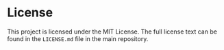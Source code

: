 # License

This project is licensed under the MIT License. The full license text can be found in the `LICENSE.md` file in the main repository.
